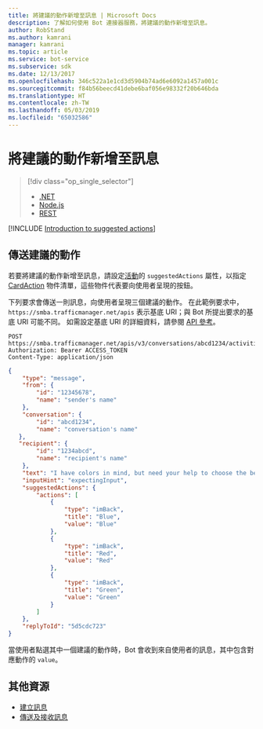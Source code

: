 ```yaml
---
title: 將建議的動作新增至訊息 | Microsoft Docs
description: 了解如何使用 Bot 連接器服務，將建議的動作新增至訊息。
author: RobStand
ms.author: kamrani
manager: kamrani
ms.topic: article
ms.service: bot-service
ms.subservice: sdk
ms.date: 12/13/2017
ms.openlocfilehash: 346c522a1e1cd3d5904b74ad6e6092a1457a001c
ms.sourcegitcommit: f84b56beecd41debe6baf056e98332f20b646bda
ms.translationtype: HT
ms.contentlocale: zh-TW
ms.lasthandoff: 05/03/2019
ms.locfileid: "65032586"
---
```

# <a name="add-suggested-actions-to-messages"></a>將建議的動作新增至訊息
> [!div class="op_single_selector"]
> - [.NET](../dotnet/bot-builder-dotnet-add-suggested-actions.md)
> - [Node.js](../nodejs/bot-builder-nodejs-send-suggested-actions.md)
> - [REST](../rest-api/bot-framework-rest-connector-add-suggested-actions.md)

[!INCLUDE [Introduction to suggested actions](../includes/snippet-suggested-actions-intro.md)]

## <a name="send-suggested-actions"></a>傳送建議的動作

若要將建議的動作新增至訊息，請設定[活動][Activity]的 `suggestedActions` 屬性，以指定 [CardAction][CardAction] 物件清單，這些物件代表要向使用者呈現的按鈕。 

下列要求會傳送一則訊息，向使用者呈現三個建議的動作。 在此範例要求中，`https://smba.trafficmanager.net/apis` 表示基底 URI；與 Bot 所提出要求的基底 URI 可能不同。 如需設定基底 URI 的詳細資料，請參閱 [API 參考](bot-framework-rest-connector-api-reference.md#base-uri)。

```http
POST https://smba.trafficmanager.net/apis/v3/conversations/abcd1234/activities/5d5cdc723
Authorization: Bearer ACCESS_TOKEN
Content-Type: application/json
```

```json
{
    "type": "message",
    "from": {
        "id": "12345678",
        "name": "sender's name"
    },
    "conversation": {
        "id": "abcd1234",
        "name": "conversation's name"
   },
   "recipient": {
        "id": "1234abcd",
        "name": "recipient's name"
    },
    "text": "I have colors in mind, but need your help to choose the best one.",
    "inputHint": "expectingInput",
    "suggestedActions": {
        "actions": [
            {
                "type": "imBack",
                "title": "Blue",
                "value": "Blue"
            },
            {
                "type": "imBack",
                "title": "Red",
                "value": "Red"
            },
            {
                "type": "imBack",
                "title": "Green",
                "value": "Green"
            }
        ]
    },
    "replyToId": "5d5cdc723"
}
```

當使用者點選其中一個建議的動作時，Bot 會收到來自使用者的訊息，其中包含對應動作的 `value`。

## <a name="additional-resources"></a>其他資源

- [建立訊息](bot-framework-rest-connector-create-messages.md)
- [傳送及接收訊息](bot-framework-rest-connector-send-and-receive-messages.md)

[channelInspector]: ../bot-service-channel-inspector.md

[Activity]: bot-framework-rest-connector-api-reference.md#activity-object

[CardAction]: bot-framework-rest-connector-api-reference.md#cardaction-object

[SuggestedAction]: bot-framework-rest-connector-api-reference.md#suggestedactions-object
